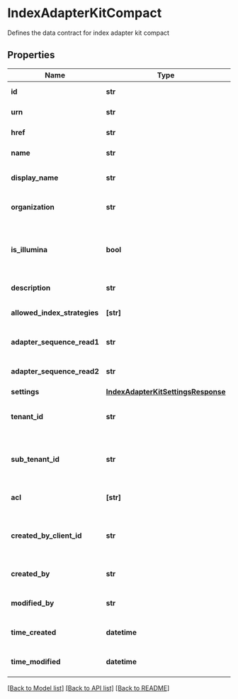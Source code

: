 # IndexAdapterKitCompact

Defines the data contract for index adapter kit compact

## Properties
Name | Type | Description | Notes
------------ | ------------- | ------------- | -------------
**id** | **str** | Unique object ID | [optional] 
**urn** | **str** | URN of the object | [optional] 
**href** | **str** | HREF to the object | [optional] 
**name** | **str** | Name of the kit | [optional] 
**display_name** | **str** | User-friendly name of the kit | [optional] 
**organization** | **str** | Name of organization owning the kit | [optional] 
**is_illumina** | **bool** | Indicates whether or not the current index adapter kit is from Illumina | [optional] 
**description** | **str** | Description of the kit | [optional] 
**allowed_index_strategies** | **[str]** | List of allowed index strategies | [optional] 
**adapter_sequence_read1** | **str** | Read 1 adapter sequence | [optional] 
**adapter_sequence_read2** | **str** | Read 2 adapter sequence | [optional] 
**settings** | [**IndexAdapterKitSettingsResponse**](IndexAdapterKitSettingsResponse.md) |  | [optional] 
**tenant_id** | **str** | Unique identifier for the resource tenant | [optional] 
**sub_tenant_id** | **str** | Organizational or Workgroup ID. If neither are present, User ID. | [optional] 
**acl** | **[str]** | Access control list of the object | [optional] 
**created_by_client_id** | **str** | ClientId that created the resource (bssh, stratus...) | [optional] 
**created_by** | **str** | User that created the resource | [optional] 
**modified_by** | **str** | User that last modified the resource | [optional] 
**time_created** | **datetime** | Time (in UTC) the resource was created | [optional] 
**time_modified** | **datetime** | Time (in UTC) the resource was modified | [optional] 

[[Back to Model list]](../README.md#documentation-for-models) [[Back to API list]](../README.md#documentation-for-api-endpoints) [[Back to README]](../README.md)


